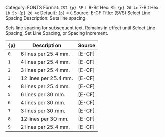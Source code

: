Category: FONTS
Format: `CSI {p} SP L`
8-Bit Hex: `9b {p} 20 4c`
7-Bit Hex: `1b 5b {p} 20 4c`
Default: `{p}` = `0`
Source: E-CF
Title: (SVS) Select Line Spacing
Description: Sets line spacing.

Sets line spacing for subsequent text. Remains in effect until Select Line Spacing, Set Line Spacing, or Spacing Increment.

| `{p}` | Description           | Source |
|-------|-----------------------|--------|
| `0`   | 6 lines per 25.4 mm.  | [E-CF] |
| `1`   | 4 lines per 25.4 mm.  | [E-CF] |
| `2`   | 3 lines per 25.4 mm.  | [E-CF] |
| `3`   | 12 lines per 25.4 mm. | [E-CF] |
| `4`   | 8 lines per 25.4 mm.  | [E-CF] |
| `5`   | 6 lines per 30 mm.    | [E-CF] |
| `6`   | 4 lines per 30 mm.    | [E-CF] |
| `7`   | 3 lines per 30 mm.    | [E-CF] |
| `8`   | 12 lines per 30 mm.   | [E-CF] |
| `9`   | 2 lines per 25.4 mm.  | [E-CF] |
